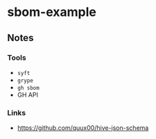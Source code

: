 # sbom-example

## Notes

### Tools

- `syft`
- `grype`
- `gh sbom`
- GH API

### Links

- https://github.com/quux00/hive-json-schema
